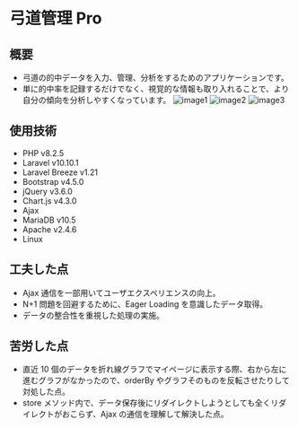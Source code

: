 # 弓道管理 Pro

## 概要
-   弓道の的中データを入力、管理、分析をするためのアプリケーションです。
-   単に的中率を記録するだけでなく、視覚的な情報も取り入れることで、より自分の傾向を分析しやすくなっています。
![image1](https://github.com/YumaAoki123/kyudo-app-product/assets/131954321/d35b7de4-084c-448c-88b8-88f16f071490)
![image2](https://github.com/YumaAoki123/kyudo-app-product/assets/131954321/b76dbdbc-1ff5-44d8-8901-98b9fa066056)
![image3](https://github.com/YumaAoki123/kyudo-app-product/assets/131954321/913f2767-b617-4788-85d6-534df4f2836e)
## 使用技術

-   PHP v8.2.5
-   Laravel v10.10.1
-   Laravel Breeze v1.21
-   Bootstrap v4.5.0
-   jQuery v3.6.0
-   Chart.js v4.3.0
-   Ajax
-   MariaDB v10.5
-   Apache v2.4.6
-   Linux

## 工夫した点

-   Ajax 通信を一部用いてユーザエクスペリエンスの向上。
-   N+1 問題を回避するために、Eager Loading を意識したデータ取得。
-   データの整合性を重視した処理の実施。

## 苦労した点

-   直近 10 個のデータを折れ線グラフでマイページに表示する際、右から左に進むグラフがなかったので、orderBy やグラフそのものを反転させたりして対処した点。
-   store メソッド内で、データ保存後にリダイレクトしようとしても全くリダイレクトがおこらず、Ajax の通信を理解して解決した点。
